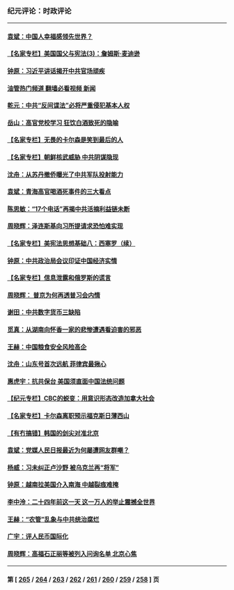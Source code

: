 ### 纪元评论：时政评论
---
#### [袁斌：中国人幸福感领先世界？](../../pages/nsc1025/n13985708.md?05020330) 
#### [【名家专栏】美国国父与宪法(3)：詹姆斯‧麦迪逊](../../pages/nsc1025/n13980556.md?05020330) 
#### [钟原：习近平讲话揭开中共官场顽疾](../../pages/nsc1025/n13985530.md?05020330) 
#### [油管热门频道 翻墙必看视频 新闻](ok?05020330)
#### [乾元：中共“反间谍法”必将严重侵犯基本人权](../../pages/nsc1025/n13985487.md?05020330) 
#### [岳山：高官党校学习 狂饮白酒致死的隐喻](../../pages/nsc1025/n13985144.md?05020330) 
#### [【名家专栏】无畏的卡尔森是笑到最后的人](../../pages/nsc1025/n13985222.md?05020330) 
#### [【名家专栏】朝鲜核武威胁 中共阴谋隐现](../../pages/nsc1025/n13982150.md?05020330) 
#### [沈舟：从苏丹撤侨曝光了中共军队投射能力](../../pages/nsc1025/n13984789.md?05020330) 
#### [袁斌：青海高官喝酒死事件的三大看点](../../pages/nsc1025/n13984974.md?05020330) 
#### [陈思敏：“17个电话”再揭中共活摘利益链未断](../../pages/nsc1025/n13984681.md?05020330) 
#### [周晓辉：泽连斯基向习所提请求恐怕难实现](../../pages/nsc1025/n13984585.md?05020330) 
#### [【名家专栏】美宪法思想基础八：西塞罗（续）](../../pages/nsc1025/n13980559.md?05020330) 
#### [钟原：中共政治局会议印证中国经济实情](../../pages/nsc1025/n13984267.md?05020330) 
#### [【名家专栏】信息泄露和俄罗斯的谎言](../../pages/nsc1025/n13983694.md?05020330) 
#### [周晓辉： 普京为何再透普习会内情](../../pages/nsc1025/n13983939.md?05020330) 
#### [谢田：中共数字货币三缺陷](../../pages/nsc1025/n13983683.md?05020330) 
#### [觅真：从湖南向怀香一家的悲惨遭遇看迫害的邪恶](../../pages/nsc1025/n13983568.md?05020330) 
#### [王赫：中国粮食安全风险高企](../../pages/nsc1025/n13983428.md?05020330) 
#### [沈舟：山东号首次远航 菲律宾最揪心](../../pages/nsc1025/n13983275.md?05020330) 
#### [惠虎宇：抗共保台 美国须直面中国法统问题](../../pages/nsc1025/n13983069.md?05020330) 
#### [【纪元专栏】CBC的蜕变：用意识形态改造加拿大社会](../../pages/nsc1025/n13983163.md?05020330) 
#### [【名家专栏】卡尔森离职预示福克斯日薄西山](../../pages/nsc1025/n13982824.md?05020330) 
#### [【有冇搞错】韩国的剑尖对准北京](../../pages/nsc1025/n13982862.md?05020330) 
#### [袁斌：党媒人民日报最近为何屡遭网友群嘲？](../../pages/nsc1025/n13982611.md?05020330) 
#### [杨威：习未纠正卢沙野 被乌克兰再“将军”](../../pages/nsc1025/n13982512.md?05020330) 
#### [钟原：越南拉美国介入南海 中越裂痕难掩](../../pages/nsc1025/n13982521.md?05020330) 
#### [李中泠：二十四年前这一天 这一万人的举止震撼全世界](../../pages/nsc1025/n13982474.md?05020330) 
#### [王赫：“农管”乱象与中共统治腐烂](../../pages/nsc1025/n13982457.md?05020330) 
#### [广宇：评人民币国际化](../../pages/nsc1025/n13982437.md?05020330) 
#### [周晓辉：高福石正丽等被列入问询名单 北京心焦](../../pages/nsc1025/n13982369.md?05020330) 

---
#### 第 [ [265](./265.md?05020330) / [264](./264.md?05020330) / [263](./263.md?05020330) / [262](./262.md?05020330) / [261](./261.md?05020330) / [260](./260.md?05020330) / [259](./259.md?05020330) / [258](./258.md?05020330) ] 页
